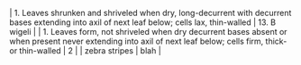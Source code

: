 
| 1. Leaves shrunken and shriveled when dry, long-decurrent with decurrent bases extending into axil of next leaf below; cells lax, thin-walled  |  13. B wigeli |
| 1. Leaves form, not shriveled when dry decurrent bases absent or when present never extending into axil of next leaf below; cells firm, thick- or thin-walled   | 2 |
| zebra stripes | blah | 
